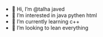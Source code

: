 - 👋 Hi, I’m @talha javed
- 👀 I’m interested in java pythen html
- 🌱 I’m currently learning c++
- 💞️ I’m looking to lean everything

<!---
talha493919/talha493919 is a ✨ special ✨ repository because its `README.md` (this file) appears on your GitHub profile.
You can click the Preview link to take a look at your changes.
--->
